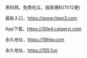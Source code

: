 黑料网，免费吃瓜，独家爆料(11/12更)

最新入口，https://www.hlwn3.com

App下载，https://30e4.cstqervj.com

永久地址，https://18hlw.com

永久地址，https://155.fun
